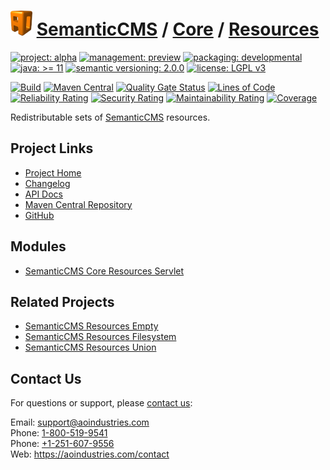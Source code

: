 # [<img src="ao-logo.png" alt="AO Logo" width="35" height="40">](https://github.com/ao-apps) [SemanticCMS](https://github.com/ao-apps/semanticcms) / [Core](https://github.com/ao-apps/semanticcms-core) / [Resources](https://github.com/ao-apps/semanticcms-core-resources)

[![project: alpha](https://semanticcms.com/ao-badges/project-alpha.svg)](https://aoindustries.com/life-cycle#project-alpha)
[![management: preview](https://semanticcms.com/ao-badges/management-preview.svg)](https://aoindustries.com/life-cycle#management-preview)
[![packaging: developmental](https://semanticcms.com/ao-badges/packaging-developmental.svg)](https://aoindustries.com/life-cycle#packaging-developmental)  
[![java: &gt;= 11](https://semanticcms.com/ao-badges/java-11.svg)](https://docs.oracle.com/en/java/javase/11/)
[![semantic versioning: 2.0.0](https://semanticcms.com/ao-badges/semver-2.0.0.svg)](https://semver.org/spec/v2.0.0.html)
[![license: LGPL v3](https://semanticcms.com/ao-badges/license-lgpl-3.0.svg)](https://www.gnu.org/licenses/lgpl-3.0)

[![Build](https://github.com/ao-apps/semanticcms-core-resources/workflows/Build/badge.svg?branch=master)](https://github.com/ao-apps/semanticcms-core-resources/actions?query=workflow%3ABuild)
[![Maven Central](https://maven-badges.herokuapp.com/maven-central/com.semanticcms/semanticcms-core-resources/badge.svg)](https://maven-badges.herokuapp.com/maven-central/com.semanticcms/semanticcms-core-resources)
[![Quality Gate Status](https://sonarcloud.io/api/project_badges/measure?branch=master&project=com.semanticcms%3Asemanticcms-core-resources&metric=alert_status)](https://sonarcloud.io/dashboard?branch=master&id=com.semanticcms%3Asemanticcms-core-resources)
[![Lines of Code](https://sonarcloud.io/api/project_badges/measure?branch=master&project=com.semanticcms%3Asemanticcms-core-resources&metric=ncloc)](https://sonarcloud.io/component_measures?branch=master&id=com.semanticcms%3Asemanticcms-core-resources&metric=ncloc)  
[![Reliability Rating](https://sonarcloud.io/api/project_badges/measure?branch=master&project=com.semanticcms%3Asemanticcms-core-resources&metric=reliability_rating)](https://sonarcloud.io/component_measures?branch=master&id=com.semanticcms%3Asemanticcms-core-resources&metric=Reliability)
[![Security Rating](https://sonarcloud.io/api/project_badges/measure?branch=master&project=com.semanticcms%3Asemanticcms-core-resources&metric=security_rating)](https://sonarcloud.io/component_measures?branch=master&id=com.semanticcms%3Asemanticcms-core-resources&metric=Security)
[![Maintainability Rating](https://sonarcloud.io/api/project_badges/measure?branch=master&project=com.semanticcms%3Asemanticcms-core-resources&metric=sqale_rating)](https://sonarcloud.io/component_measures?branch=master&id=com.semanticcms%3Asemanticcms-core-resources&metric=Maintainability)
[![Coverage](https://sonarcloud.io/api/project_badges/measure?branch=master&project=com.semanticcms%3Asemanticcms-core-resources&metric=coverage)](https://sonarcloud.io/component_measures?branch=master&id=com.semanticcms%3Asemanticcms-core-resources&metric=Coverage)

Redistributable sets of [SemanticCMS](https://github.com/ao-apps/semanticcms) resources.

## Project Links
* [Project Home](https://semanticcms.com/core/resources/)
* [Changelog](https://semanticcms.com/core/resources/changelog)
* [API Docs](https://semanticcms.com/core/resources/apidocs/)
* [Maven Central Repository](https://central.sonatype.com/artifact/com.semanticcms/semanticcms-core-resources)
* [GitHub](https://github.com/ao-apps/semanticcms-core-resources)

## Modules
* [SemanticCMS Core Resources Servlet](https://github.com/ao-apps/semanticcms-core-resources-servlet)

## Related Projects
* [SemanticCMS Resources Empty](https://github.com/ao-apps/semanticcms-resources-empty)
* [SemanticCMS Resources Filesystem](https://github.com/ao-apps/semanticcms-resources-filesystem)
* [SemanticCMS Resources Union](https://github.com/ao-apps/semanticcms-resources-union)

## Contact Us
For questions or support, please [contact us](https://aoindustries.com/contact):

Email: [support@aoindustries.com](mailto:support@aoindustries.com)  
Phone: [1-800-519-9541](tel:1-800-519-9541)  
Phone: [+1-251-607-9556](tel:+1-251-607-9556)  
Web: https://aoindustries.com/contact
